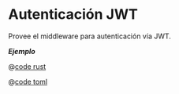 # Autenticación JWT

Provee el middleware para autenticación vía JWT.

_**Ejemplo**_

<CodeGroup>
  <CodeGroupItem title="main.rs" active>

@[code rust](../../../../codes/jwt-auth/src/main.rs)

  </CodeGroupItem>
  <CodeGroupItem title="Cargo.toml">

@[code toml](../../../../codes/jwt-auth/Cargo.toml)

  </CodeGroupItem>
</CodeGroup>
